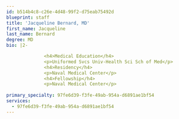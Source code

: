 ```yaml
---
id: b514b4c8-c26e-4d48-99f2-d75eab75492d
blueprint: staff
title: 'Jacqueline Bernard, MD'
first_name: Jacqueline
last_name: Bernard
degree: MD
bio: |2-

              <h4>Medical Education</h4>
              <p>Uniformed Svcs Univ-Health Sci Sch of Med</p>
              <h4>Residency</h4>
              <p>Naval Medical Center</p>
              <h4>Fellowship</h4>
              <p>Naval Medical Center</p>
          
primary_specialty: 97fe6d39-f3fe-49ab-954a-d6891ae1bf54
services:
  - 97fe6d39-f3fe-49ab-954a-d6891ae1bf54
---
```

